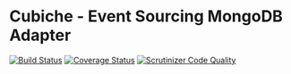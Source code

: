 # Cubiche - Event Sourcing MongoDB Adapter
[![Build Status](https://travis-ci.org/cubiche/event-sourcing-mongodb-adapter.svg?branch=master)](https://travis-ci.org/cubiche/event-sourcing-mongodb-adapter) [![Coverage Status](https://coveralls.io/repos/github/cubiche/event-sourcing-mongodb-adapter/badge.svg?branch=master)](https://coveralls.io/github/cubiche/event-sourcing-mongodb-adapter?branch=master) [![Scrutinizer Code Quality](https://scrutinizer-ci.com/g/cubiche/event-sourcing-mongodb-adapter/badges/quality-score.png?b=master)](https://scrutinizer-ci.com/g/cubiche/event-sourcing-mongodb-adapter/?branch=master) 
